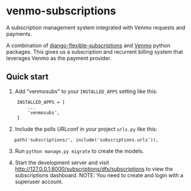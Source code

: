 # venmo-subscriptions
A subscription management system integrated with Venmo requests and payments.

A combination of [django-flexible-subscriptions](https://github.com/studybuffalo/django-flexible-subscriptions)
and [Venmo](https://github.com/mmohades/Venmo) python packages. This gives us a subscription and recurrent billing
system that leverages Venmo as the payment provider.

Quick start
-----------

1. Add "venmosubs" to your `INSTALLED_APPS` setting like this:

```
    INSTALLED_APPS = [
        ...
        'venmosubs',
    ]
```

2. Include the polls URLconf in your project `urls.py` like this:

```
   path('subscriptions/', include('subscriptions.urls')),
```

3. Run ``python manage.py migrate`` to create the models.

4. Start the development server and visit http://127.0.0.1:8000/subscriptions/dfs/subscriptions
   to view the subscriptions dashboard. NOTE: You need to create and login with a superuser account.

